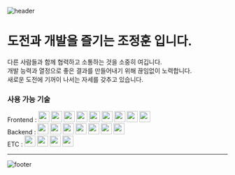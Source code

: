 <div align="left">
  
![header](https://capsule-render.vercel.app/api?type=waving&color=auto&height=200&section=header&text=JHUN&fontSize=80)

# 도전과 개발을 즐기는 조정훈 입니다.

다른 사람들과 함께 협력하고 소통하는 것을 소중히 여깁니다.<br/>
개발 능력과 열정으로 좋은 결과를 만들어내기 위해 끊임없이 노력합니다.<br/>
새로운 도전에 기꺼이 나서는 자세를 갖추고 있습니다.

### 사용 가능 기술

<div align="left">
<div >
Frontend : <img height='25' src="https://img.shields.io/badge/HTML-E34F26?style=flat-square&logo=HTML5&logoColor=white"/>
           <img height='25' src="https://img.shields.io/badge/CSS-1572B6?style=flat-square&logo=CSS3&logoColor=white"/>
           <img height='25' src="https://img.shields.io/badge/Pug-A86454?style=flat-square&logo=Pug&logoColor=white"/>
           <img height='25' src="https://img.shields.io/badge/Sass-CC6699?style=flat-square&logo=Sass&logoColor=white"/>
           <img height='25' src="https://img.shields.io/badge/JavaScript-F7DF1E?style=flat-square&logo=JavaScript&logoColor=white"/>
           <img height='25' src="https://img.shields.io/badge/TypeScript-3178C6?style=flat-square&logo=TypeScript&logoColor=white"/>
           <img height='25' src="https://img.shields.io/badge/React-61DAFB?style=flat-square&logo=React&logoColor=white"/>  
           <img height='25' src="https://img.shields.io/badge/Next.js-000000?style=flat-square&logo=Next.js&logoColor=white"/>
           <!--
           <img height='25' src="https://img.shields.io/badge/styled-components-DB7093?style=flat-square&logo=styled-components CSS&logoColor=white"/>
           -->
           <img height='25' src="https://img.shields.io/badge/Tailwind-06B6D4?style=flat-square&logo=Tailwind CSS&logoColor=white"/>
</div>

<div>
Backend : <img height='25' src="https://img.shields.io/badge/Node.js-339933?style=flat-square&logo=Node.js&logoColor=white"/>
          <img height='25' src="https://img.shields.io/badge/Express-000000?style=flat-square&logo=Express&logoColor=white"/>
          <img height='25' src="https://img.shields.io/badge/TypeScript-3178C6?style=flat-square&logo=TypeScript&logoColor=white"/>
          <img height='25' src="https://img.shields.io/badge/Python-3776AB?style=flat-square&logo=Python&logoColor=white"/>
          <img height='25' src="https://img.shields.io/badge/MongoDB-47A248?style=flat-square&logo=MongoDB&logoColor=white"/>
          <!--
          <img height='25' src="https://img.shields.io/badge/NestJs-E0234E?style=flat-square&logo=NestJs&logoColor=white"/>    
          <img height='25' src="https://img.shields.io/badge/PostgreSQL-4169E1?style=flat-square&logo=PostgreSQL&logoColor=white"/>
          -->
          <img height='25' src="https://img.shields.io/badge/MySQL-4479A1?style=flat-square&logo=MySQL&logoColor=white"/>
          <img height='25' src="https://img.shields.io/badge/Microsoft SQL Server-CC2927?style=flat-square&logo=Microsoft SQL Server&logoColor=white"/>
</div>

<div>
ETC :     <img height='25' src="https://img.shields.io/badge/Git-F05032?style=flat-square&logo=Git&logoColor=white"/>
          <img height='25' src="https://img.shields.io/badge/Heroku-430098?style=flat-square&logo=Heroku&logoColor=white"/>
          <img height='25' src="https://img.shields.io/badge/Netlify-00C7B7?style=flat-square&logo=Netlify&logoColor=white"/>
          <img height='25' src="https://img.shields.io/badge/Vercel-000000?style=flat-square&logo=Vercel&logoColor=white"/>
</div>
</div>
<hr>


![footer](https://capsule-render.vercel.app/api?type=waving&color=auto&height=100&section=footer)

</div>
